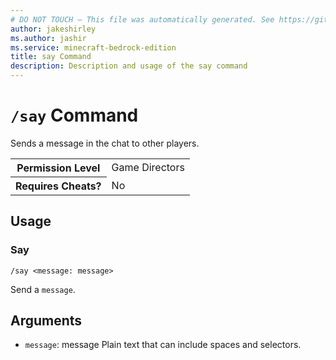 ```yaml
---
# DO NOT TOUCH — This file was automatically generated. See https://github.com/mojang/minecraftapidocsgenerator to modify descriptions, examples, etc.
author: jakeshirley
ms.author: jashir
ms.service: minecraft-bedrock-edition
title: say Command
description: Description and usage of the say command
---
```

# `/say` Command
Sends a message in the chat to other players.

<table>
  <tr>
    <th>Permission Level</th>
    <td>Game Directors</td>
  </tr>
  <tr>
    <th>Requires Cheats?</th>
    <td>No</td>
  </tr>
</table>

## Usage
### Say
`/say <message: message>`

Send a `message`.

## Arguments
- `message`: message
Plain text that can include spaces and selectors.
